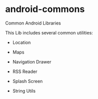 android-commons
===============

Common Android Libraries

This Lib includes several common utilities:


* Location

* Maps

* Navigation Drawer

* RSS Reader

* Splash Screen

* String Utils
